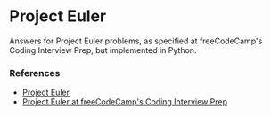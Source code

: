 <h1>Project Euler</h1>

<p>Answers for Project Euler problems, as specified at freeCodeCamp's Coding Interview Prep, but implemented in Python.<p>

<h3>References</h3>

<ul>
  <li><a href="https://projecteuler.net/">
    Project Euler
  </a></li>

  <li><a href="https://www.freecodecamp.org/learn/coding-interview-prep/#project-euler">
    Project Euler at freeCodeCamp's Coding Interview Prep
  </a></li>
<ul>
